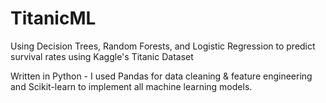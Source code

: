 # TitanicML

Using Decision Trees, Random Forests, and Logistic Regression to predict survival rates using Kaggle's Titanic Dataset

Written in Python - I used Pandas for data cleaning & feature engineering and Scikit-learn to implement all machine learning models.
